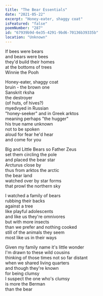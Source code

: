 ```yaml
---
title: "The Bear Essentials"
date: "2021-05-22"
excerpt: "Honey-eater, shaggy coat"
isFeatured: "false"
poemNumber: "287"
id: "67939b9d-6e35-4291-9bd6-70136b39335b"
location: "Unknown"
---
```


If bees were bears  
 and bears were bees  
 they'd build their homes  
 at the bottoms of trees  
 Winnie the Pooh

Honey-eater, shaggy coat  
bruin - the brown one  
Sanskrit rksha  
the destroyer  
(of huts, of hives?)  
myedvyed in Russian  
"honey-seeker" and in Greek arktos  
meaning perhaps "the hugger"  
his true name unknown  
not to be spoken  
aloud for fear he'd hear  
and come for you

Big and Little Bears so Father Zeus  
set them circling the pole  
and placed the bear star  
Arcturus close by  
thus from arktos the arctic  
the bear land  
watched over by star forms  
that prowl the northern sky

I watched a family of bears  
rubbing their backs  
against a tree  
like playful adolescents  
and like us they're omnivores  
but with more insects  
than we prefer and nothing cooked  
still of the animals they seem  
most like us in their ways

Given my family name it's little wonder  
I'm drawn to these wild cousins  
thinking of those times not so far distant  
when we shared living quarters  
and though they're known  
for being clumsy  
I suspect the one who's clumsy  
is more the Berman  
than the bear
